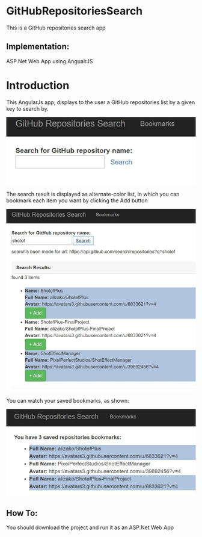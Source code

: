 # GitHubRepositoriesSearch
This is a GitHub repositories search app

## Implementation:
ASP.Net Web App using AngualrJS


# **Introduction**
This AngularJs app, displays to the user a GitHub repositories list by a given key to search by.

![search](https://github.com/alizako/GitHubRepositoriesSearch/blob/master/SearchApp/Content/ScreenShots/search.JPG)

The search result is displayed as alternate-color list, in which you can bookmark each item you want by clicking the Add button

![searchRes](https://github.com/alizako/GitHubRepositoriesSearch/blob/master/SearchApp/Content/ScreenShots/searchResults.JPG)

You can watch your saved bookmarks, as shown:

![bookmark](https://github.com/alizako/GitHubRepositoriesSearch/blob/master/SearchApp/Content/ScreenShots/bookmarks.JPG)

## How To:
You should download the project and run it as an ASP.Net Web App

